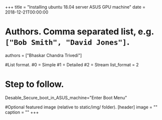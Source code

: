 +++
title = "Installing ubuntu 18.04 server ASUS GPU machine" 
date = 2018-12-21T00:00:00

# Authors. Comma separated list, e.g. `["Bob Smith", "David Jones"]`.
authors = ["Bhaskar Chandra Trivedi"]

#List format.
#0 = Simple
#1 = Detailed
#2 = Stream
list_format = 2

# Step to follow.
Desable_Secure_boot_in_ASUS_machine="Enter Boot Menu"



#Optional featured image (relative to static/img/ folder).
[header] 
image = "" 
caption = "" 
+++
